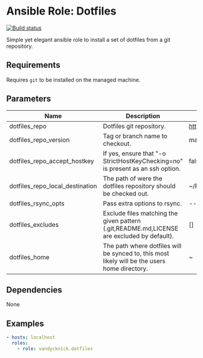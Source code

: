 # Ansible Role: Dotfiles

[![Build status][ci-badge]][ci-url]

Simple yet elegant ansible role to install a set of dotfiles from a git repository.

## Requirements

Requires `git` to be installed on the managed machine.

## Parameters

| Name                            | Description                                                                                   | Default                                     | Required |
| ------------------------------- | --------------------------------------------------------------------------------------------- | ------------------------------------------- | -------- |
| dotfiles_repo                   | Dotfiles git repository.                                                                      | https://github.com/vandycknick/dotfiles.git | no       |
| dotfiles_repo_version           | Tag or branch name to checkout.                                                               | main                                        | no       |
| dotfiles_repo_accept_hostkey    | If yes, ensure that "-o StrictHostKeyChecking=no" is present as an ssh option.                | false                                       | no       |
| dotfiles_repo_local_destination | The path of were the dotfiles repository should be checked out.                               | ~/Projects/dotfiles                         | no       |
| dotfiles_rsync_opts             | Pass extra options to rsync.                                                                  | --no-motd                                   | no       |
| dotfiles_excludes               | Exclude files matching the given pattern (.git,README.md,LICENSE are excluded by default).    | []                                          | no       |
| dotfiles_home                   | The path where dotfiles will be synced to, this most likely will be the users home directory. | ~                                           | no       |

## Dependencies

None

## Examples

```yaml
- hosts: localhost
  roles:
    - role: vandycknick.dotfiles
```

[ci-url]: https://github.com/vandycknick/ansible-role-dotfiles
[ci-badge]: https://github.com/vandycknick/ansible-role-dotfiles/workflows/CI/badge.svg
